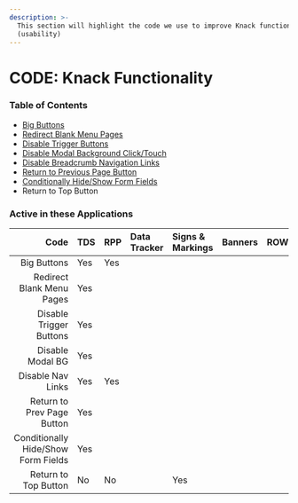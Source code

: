 ```yaml
---
description: >-
  This section will highlight the code we use to improve Knack functionality
  (usability)
---
```


# CODE: Knack Functionality

### Table of Contents

* [Big Buttons](https://atd-dts.gitbook.io/atd-knack-operations/knack-code/functionality/big-buttons)
* [Redirect Blank Menu Pages](https://atd-dts.gitbook.io/atd-knack-operations/knack-code/functionality/redirect-blank-pages)
* [Disable Trigger Buttons](https://atd-dts.gitbook.io/atd-knack-operations/knack-code/functionality/disable-trigger-buttons)
* [Disable Modal Background Click/Touch](https://atd-dts.gitbook.io/atd-knack-operations/knack-code/functionality/disable-modal-bg)
* [Disable Breadcrumb Navigation Links](https://atd-dts.gitbook.io/atd-knack-operations/knack-code/functionality/disable-nav-links)
* [Return to Previous Page Button](https://atd-dts.gitbook.io/atd-knack-operations/knack-code/functionality/return-button)
* [Conditionally Hide/Show Form Fields](https://atd-dts.gitbook.io/atd-knack-operations/knack-code/functionality/form-conditionals)
* Return to Top Button



### Active in these Applications

| Code | TDS | RPP | Data Tracker | Signs & Markings | Banners | ROW | DTS | HR | Finance | Parking Enterprise | VZA | SMO |
| ---: | :--- | :--- | :--- | :--- | :--- | :--- | :--- | :--- | :--- | :--- | :--- | :--- |
| Big Buttons | Yes | Yes |  |  |  |  |  |  |  |  |  |  |
| Redirect Blank Menu Pages | Yes |  |  |  |  |  |  |  |  |  |  |  |
| Disable Trigger Buttons | Yes |  |  |  |  |  |  |  |  |  |  |  |
| Disable Modal BG | Yes |  |  |  |  |  |  |  |  |  |  |  |
| Disable Nav Links | Yes | Yes |  |  |  |  |  |  |  |  |  |  |
| Return to Prev Page Button | Yes |  |  |  |  |  |  |  |  |  |  |  |
| Conditionally Hide/Show Form Fields | Yes |  |  |  |  |  |  |  |  |  |  |  |
| Return to Top Button | No | No |  | Yes |  |  |  |  |  |  |  |  |



